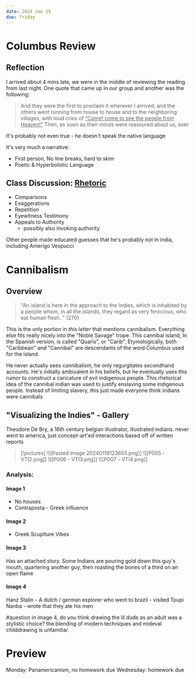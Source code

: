 ```yaml
---
date: 2024 Jan 19
dow: friday
---
```

# Columbus Review
## Reflection
I arrived about 4 mins late, we were in the middle of reviewing the reading from last night. One quote that came up in our group and another was the following:

> And they were the first to proclaim it wherever I arrived; and the others went running from house to house and to the neighboring villages, with loud cries of <u>“Come! come to see the people from Heaven!”</u> Then, as soon as their minds were reassured about us, ever

It's probably not even true - he doesn't speak the native language 

It's very much a narrative:
- First person, No line breaks, hard to skim
- Poetic & Hyperbolistic Language

## Class Discussion: <u>Rhetoric</u>
- Comparisons 
- Exaggerations
- Repetition
- Eyewitness Testimony
- Appeals to Authority
	- possibly also invoking authority

Other people made educated guesses that he's probably not in india, including Amerigo Vespucci
# Cannibalism
## Overview
> "An island is here in the approach to the Indies, which is inhabited by a people whom, in all the islands, they regard as very ferocious, who eat human flesh. " (270)

This is the only portion in *this letter* that mentions cannibalism. Everything else fits really nicely into the "Noble Savage" trope. This cannibal island, In the Spanish version, is called "Quaris", or "Carib". Etymologically, both "Caribbean" and "Cannibal" are descendants of the word Columbus used for the island. 

He never actually sees cannibalism, he only regurgitates secondhand accounts. He's initially ambivalent in his beliefs, but he eventually uses this rumor to construct a caricature of evil indigenous people. This rhetorical idea of the cannibal indian was used to justify enslaving some indigenous people. Instead of limiting slavery, this just made everyone think indians were cannibals

## "Visualizing the Indies" - Gallery
Theodore De Bry, a 16th century belgian illustrator, illustrated indians. 
never went to america, just concept-art'ed interactions based off of written reports
>[!pictures]
>![[Pasted image 20240119123655.png]]
>![[P005 - VTI2.png]]
>![[P006 - VTI3.png]]
>![[P007 - VTI4.png]]

### Analysis:
#### Image 1
- No houses
- Contraposta - Greek influence
#### Image 2
- Greek Scuplture Vibes
#### Image 3
Has an attached story. Some Indians are pouring gold down this guy's mouth, quartering another guy, then roasting the bones of a third on an open flame
#### Image 4
Hanz Stalin - A dutch / german explorer who went to brazil - visited Toupi Nanba - wrote that they ate his men

#question in image 4, do you think drawing the lil dude as an adult was a stylistic choice? the blending of modern techniques and mideval childdrawing is unfamiliar.

# Preview
Monday: Panamericanism, no homework due
Wednesday: homework due


